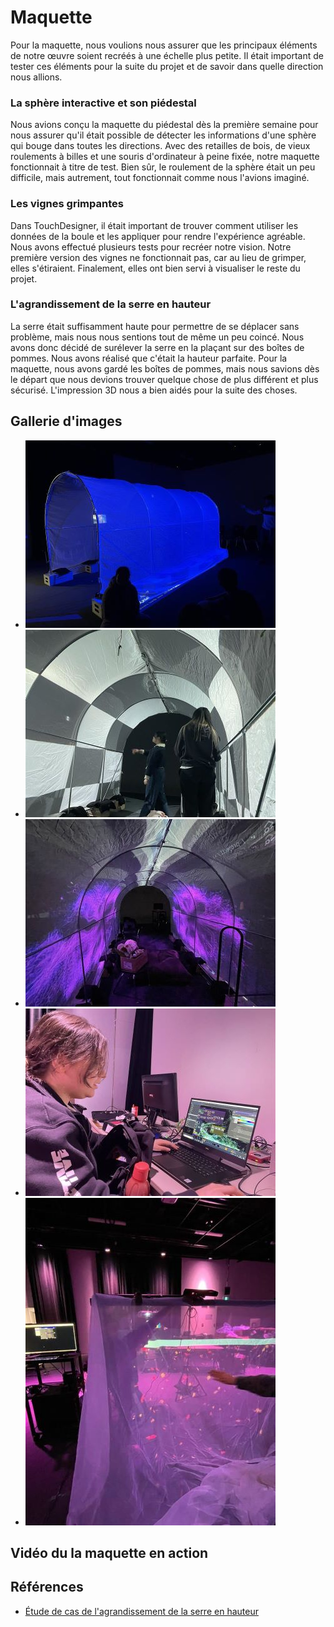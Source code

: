 # Maquette

Pour la maquette, nous voulions nous assurer que les principaux éléments de notre œuvre soient recréés à une échelle plus petite. Il était important de tester ces éléments pour la suite du projet et de savoir dans quelle direction nous allions.

### La sphère interactive et son piédestal 
Nous avions conçu la maquette du piédestal dès la première semaine pour nous assurer qu'il était possible de détecter les informations d'une sphère qui bouge dans toutes les directions. Avec des retailles de bois, de vieux roulements à billes et une souris d'ordinateur à peine fixée, notre maquette fonctionnait à titre de test. Bien sûr, le roulement de la sphère était un peu difficile, mais autrement, tout fonctionnait comme nous l'avions imaginé.

### Les vignes grimpantes 
Dans TouchDesigner, il était important de trouver comment utiliser les données de la boule et les appliquer pour rendre l'expérience agréable. Nous avons effectué plusieurs tests pour recréer notre vision. Notre première version des vignes ne fonctionnait pas, car au lieu de grimper, elles s'étiraient. Finalement, elles ont bien servi à visualiser le reste du projet.

### L'agrandissement de la serre en hauteur
La serre était suffisamment haute pour permettre de se déplacer sans problème, mais nous nous sentions tout de même un peu coincé. Nous avons donc décidé de surélever la serre en la plaçant sur des boîtes de pommes. Nous avons réalisé que c'était la hauteur parfaite. Pour la maquette, nous avons gardé les boîtes de pommes, mais nous savions dès le départ que nous devions trouver quelque chose de plus différent et plus sécurisé. L'impression 3D nous a bien aidés pour la suite des choses.


## Gallerie d'images

* ![Maquette Tunnel - Boites de pommes](maquette-01.jpg)
* ![Maquette Tunnel - Mapping initial](maquette-02.jpg)
* ![Maquette Tunnel - Projections Climax](maquette-03.jpg)
* ![Maquette Tunnel - Vignes initiales](maquette-04.jpg)
* ![Maquette Tunnel - Test des toiles](maquette-05.jpg)

## Vidéo du la maquette en action

## Références 

* [Étude de cas de l'agrandissement de la serre en hauteur](https://tprangers.github.io/internature/#/30_production/90_etudes/connecteur-serre/)


